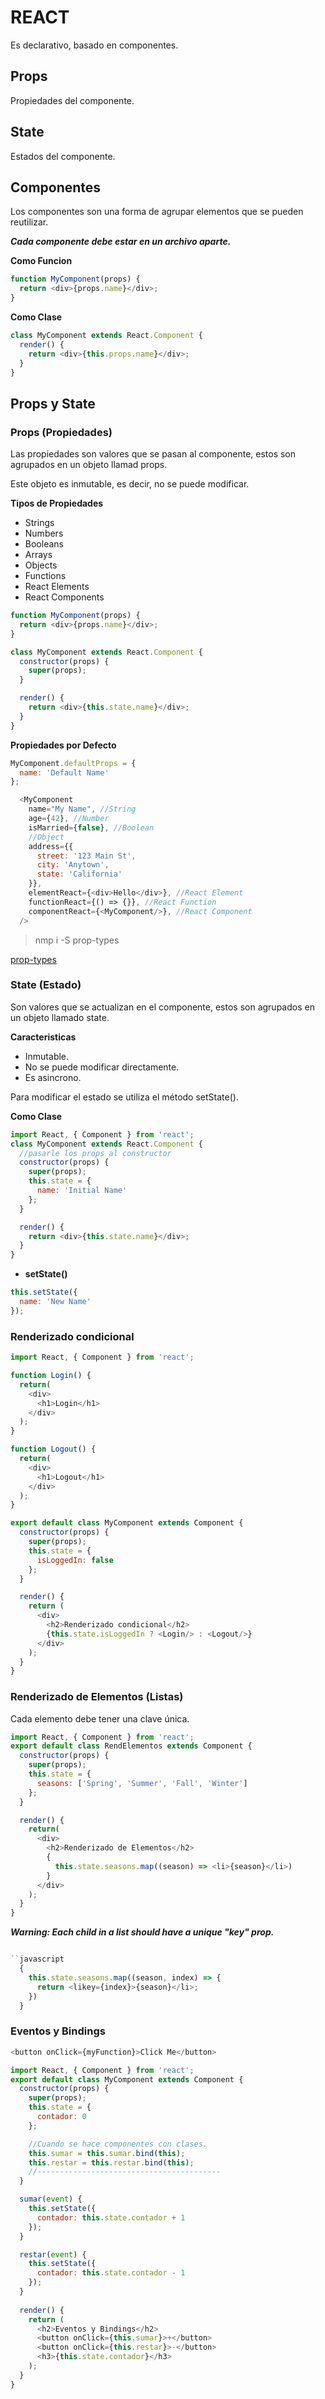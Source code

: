 # REACT

Es declarativo, basado en componentes.

## Props
Propiedades del componente.

## State
Estados del componente.

## Componentes

Los componentes son una forma de agrupar elementos que se pueden reutilizar.

***Cada componente debe estar en un archivo aparte.***
    
**Como Funcion**

  ```javascript
  function MyComponent(props) {
    return <div>{props.name}</div>;
  }
  ```

**Como Clase**

  ```javascript
  class MyComponent extends React.Component {
    render() {
      return <div>{this.props.name}</div>;
    }
  }
  ```

## Props y State

### Props (Propiedades)

Las propiedades son valores que se pasan al componente, estos son agrupados en un objeto llamad props.

Este objeto es inmutable, es decir, no se puede modificar.


**Tipos de Propiedades**

- Strings
- Numbers
- Booleans
- Arrays
- Objects
- Functions
- React Elements
- React Components


```javascript
function MyComponent(props) {
  return <div>{props.name}</div>;
}
```

```javascript
class MyComponent extends React.Component {
  constructor(props) {
    super(props);
  }

  render() {
    return <div>{this.state.name}</div>;
  }
}
```

**Propiedades por Defecto**

  ```javascript
  MyComponent.defaultProps = {
    name: 'Default Name'
  };
  ```

```javascript
  <MyComponent
    name="My Name", //String
    age={42}, //Number
    isMarried={false}, //Boolean
    //Object
    address={{
      street: '123 Main St',
      city: 'Anytown',
      state: 'California'
    }},
    elementReact={<div>Hello</div>}, //React Element
    functionReact={() => {}}, //React Function
    componentReact={<MyComponent/>}, //React Component
  />
```

> nmp i -S prop-types

[prop-types](https://www.npmjs.com/package/prop-types)

### State (Estado)

Son valores que se actualizan en el componente, estos son agrupados en un objeto llamado state.

**Caracteristicas**

- Inmutable.
- No se puede modificar directamente.
- Es asincrono.

Para modificar el estado se utiliza el método setState().

**Como Clase**

```javascript
import React, { Component } from 'react';
class MyComponent extends React.Component {
  //pasarle los props al constructor
  constructor(props) {
    super(props);
    this.state = {
      name: 'Initial Name'
    };
  }

  render() {
    return <div>{this.state.name}</div>;
  }
}
```

- **setState()**

```javascript 
this.setState({
  name: 'New Name'
});
```

### Renderizado condicional

```javascript
import React, { Component } from 'react';

function Login() {
  return(
    <div>
      <h1>Login</h1>
    </div>
  );
}

function Logout() {
  return(
    <div>
      <h1>Logout</h1>
    </div>
  );
}

export default class MyComponent extends Component {
  constructor(props) {
    super(props);
    this.state = {
      isLoggedIn: false
    };
  }

  render() {
    return (
      <div>
        <h2>Renderizado condicional</h2>
        {this.state.isLoggedIn ? <Login/> : <Logout/>}
      </div>
    );
  }
}
```

### Renderizado de Elementos (Listas)

Cada elemento debe tener una clave única.
  
  ```javascript
  import React, { Component } from 'react';
  export default class RendElementos extends Component {
    constructor(props) {
      super(props);
      this.state = {
        seasons: ['Spring', 'Summer', 'Fall', 'Winter']
      };
    }

    render() {
      return(
        <div>
          <h2>Renderizado de Elementos</h2>
          {
            this.state.seasons.map((season) => <li>{season}</li>)
          }
        </div>
      );
    }
  }
  ```
  ***Warning: Each child in a list should have a unique "key" prop.***
  
  ```javascript
  
  ``javascript
    {
      this.state.seasons.map((season, index) => {
        return <likey={index}>{season}</li>;
      })
    }
  ```

  ### Eventos y Bindings
  
  ```javascript
  <button onClick={myFunction}>Click Me</button>
  ```

  ```javascript	
  import React, { Component } from 'react';
  export default class MyComponent extends Component {
    constructor(props) {
      super(props);
      this.state = {
        contador: 0
      };

      //Cuando se hace componentes con clases.
      this.sumar = this.sumar.bind(this);
      this.restar = this.restar.bind(this);
      //-----------------------------------------
    }

    sumar(event) {
      this.setState({
        contador: this.state.contador + 1
      });
    }

    restar(event) {
      this.setState({
        contador: this.state.contador - 1
      });
    }
    
    render() {
      return (
        <h2>Eventos y Bindings</h2>
        <button onClick={this.sumar}>+</button>
        <button onClick={this.restar}>-</button>
        <h3>{this.state.contador}</h3>
      );
    }
  }
  ```


